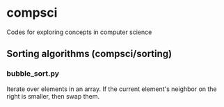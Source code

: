 # compsci
Codes for exploring concepts in computer science

## Sorting algorithms (compsci/sorting)

### bubble_sort.py

Iterate over elements in an array. If the current element's neighbor on the right is smaller, then swap them.
